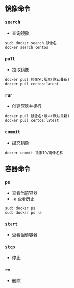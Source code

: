 ## 镜像命令
###  `search` 
- 查询镜像
```docker
sudo docker search 镜像名
docker search centos
```

### `pull` 
- 拉取镜像
```docker
docker pull 镜像名:版本(默认最新)
docker pull centos:latest
```

### `run` 
- 创建容器并运行
```docker
docker pull 镜像名:版本(默认最新)
docker pull centos:latest
```

###   `commit` 
- 提交镜像
```docker
docker commit 镜像ID/镜像名称
```

## 容器命令
###  `ps` 
- 查看当前容器
- -a 查看历史
```docker
sudo docker ps
sudo docker ps -a
```

###  `start` 
- 查看当前容器

###  `stop` 
- 停止

###  `rm` 
- 删除
